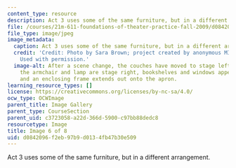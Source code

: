 ```yaml
---
content_type: resource
description: Act 3 uses some of the same furniture, but in a different arrangement.
file: /courses/21m-611-foundations-of-theater-practice-fall-2009/d0842096f2eb97b9d0134fb47b30e509_IMG_0584.jpg
file_type: image/jpeg
image_metadata:
  caption: Act 3 uses some of the same furniture, but in a different arrangement.
  credit: 'Credit: Photo by Sara Brown; project created by anonymous MIT students.
    Used with permission.'
  image-alt: After a scene change, the couches have moved to stage left and center,
    the armchair and lamp are stage right, bookshelves and windows appear on the backdrop,
    and an enclosing frame extends out onto the apron.
learning_resource_types: []
license: https://creativecommons.org/licenses/by-nc-sa/4.0/
ocw_type: OCWImage
parent_title: Image Gallery
parent_type: CourseSection
parent_uid: c3723058-a22d-366d-5900-c97bb88dedc8
resourcetype: Image
title: Image 6 of 8
uid: d0842096-f2eb-97b9-d013-4fb47b30e509
---
```

Act 3 uses some of the same furniture, but in a different arrangement.